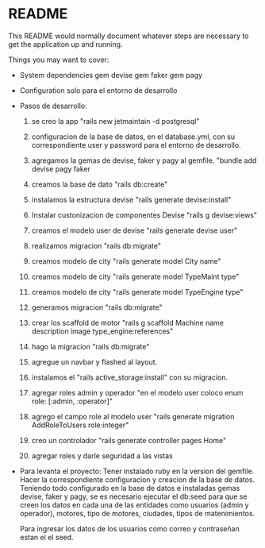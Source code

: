 # README

This README would normally document whatever steps are necessary to get the
application up and running.

Things you may want to cover:


* System dependencies
    gem devise
    gem faker
    gem pagy 

* Configuration
    solo para el entorno de desarrollo

* Pasos de desarrollo:
    1. se creo la app "rails new jetmaintain -d postgresql"

    2. configuracion de la base de datos, en el database.yml, con su correspondiente user y password para el entorno de desarrollo.

    3. agregamos la gemas de devise, faker y pagy al gemfile. "bundle add devise pagy faker

    4. creamos la base de dato "rails db:create"

    5. instalamos la estructura devise "rails generate devise:install"

    6. Instalar custonizacion de componentes Devise "rails g devise:views"

    7. creamos el modelo user de devise "rails generate devise user"

    8. realizamos migracion "rails db:migrate"

    9. creamos modelo de city "rails generate model City name"

    10. creamos modelo de city "rails generate model TypeMaint type"

    11. creamos modelo de city "rails generate model TypeEngine type"

    12. generamos migracion "rails db:migrate"

    13. crear los scaffold de motor "rails g scaffold Machine name description image type_engine:references"

    14. hago la migracion "rails db:migrate"

    15. agregue un navbar y flashed al layout. 

    16. instalamos el "rails active_storage:install" con su migracion.

    17. agregar roles admin y operador "en el modelo user coloco enum role: [:admin, :operator]"

    18. agrego el campo role al modelo user "rails generate migration AddRoleToUsers role:integer"

    19. creo un controlador "rails generate controller pages Home"

    20. agregar roles y darle seguridad a las vistas

* Para levanta el proyecto:
    Tener instalado ruby en la version del gemfile.
    Hacer la correspondiente configuracion y creacion de la base de datos.
    Teniendo todo configurado en la base de datos e instaladas gemas devise, faker y pagy,
    se es necesario ejecutar el db:seed para que se creen los datos en cada una de las entidades
    como usuarios (admin y operador), motores, tipo de motores, ciudades, tipos de matenimientos.

    Para ingresar los datos de los usuarios como correo y contraseñan estan el el seed.

